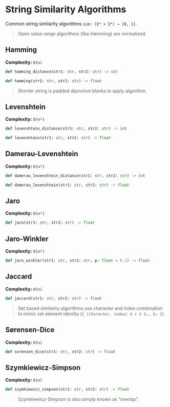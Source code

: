 # String Similarity Algorithms

Common string similarity algorithms `sim: (Σ* × Σ*) → [0, 1]`.

> Open value range algorithms (like Hamming) are normalized.

## Hamming 

**Complexity:** `O(n)`

``` python
def hamming_distance(str1: str, str2: str) -> int
```

``` python
def hamming(str1: str, str2: str) -> float
```

> Shorter string is padded dijunctive blanks to apply algorithm.

## Levenshtein

**Complexity:** `O(n²)`

``` python
def levenshtein_distance(str1: str, str2: str) -> int
```

``` python
def levenshtein(str1: str, str2: str) -> float
```

## Damerau-Levenshtein

**Complexity:** `O(n²)`

``` python
def damerau_levenshtein_distance(str1: str, str2: str) -> int
```

``` python
def damerau_levenshtein(str1: str, str2: str) -> float
```

## Jaro

**Complexity:** `O(n²)`

``` python
def jaro(str1: str, str2: str) -> float
```

## Jaro-Winkler

**Complexity:** `O(n²)`

``` python
def jaro_winkler(str1: str, str2: str, p: float = 0.1) -> float
```

## Jaccard

**Complexity:** `O(n)`

``` python
def jaccard(str1: str, str2: str) -> float
```

> Set based similarity algorithms use character and index combination to mimic set element identity (`{ (character, index) ∀ c ∈ S₁, S₂ }`).

## Sørensen-Dice

**Complexity:** `O(n)`

``` python
def sorensen_dice(str1: str, str2: str) -> float
```

## Szymkiewicz-Simpson

**Complexity:** `O(n)`

``` python
def szymkiewicz_simpson(str1: str, str2: str) -> float
```

> Szymkiewicz-Simpson is also simply known as “overlap”.